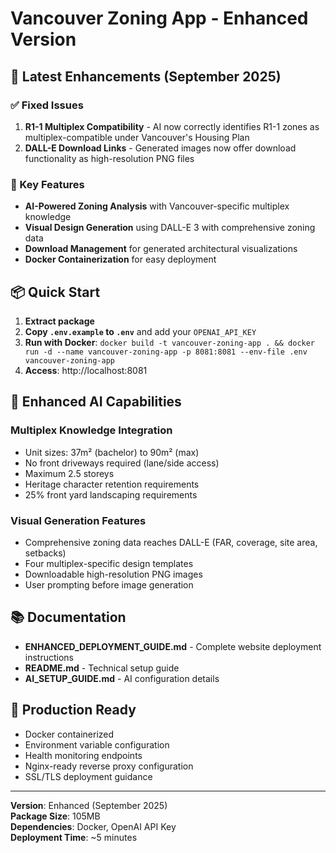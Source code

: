 # Vancouver Zoning App - Enhanced Version

## 🎯 Latest Enhancements (September 2025)

### ✅ Fixed Issues
1. **R1-1 Multiplex Compatibility** - AI now correctly identifies R1-1 zones as multiplex-compatible under Vancouver's Housing Plan
2. **DALL-E Download Links** - Generated images now offer download functionality as high-resolution PNG files

### 🚀 Key Features
- **AI-Powered Zoning Analysis** with Vancouver-specific multiplex knowledge
- **Visual Design Generation** using DALL-E 3 with comprehensive zoning data
- **Download Management** for generated architectural visualizations
- **Docker Containerization** for easy deployment

## 📦 Quick Start

1. **Extract package**
2. **Copy `.env.example` to `.env`** and add your `OPENAI_API_KEY`
3. **Run with Docker**: `docker build -t vancouver-zoning-app . && docker run -d --name vancouver-zoning-app -p 8081:8081 --env-file .env vancouver-zoning-app`
4. **Access**: http://localhost:8081

## 🔧 Enhanced AI Capabilities

### Multiplex Knowledge Integration
- Unit sizes: 37m² (bachelor) to 90m² (max)
- No front driveways required (lane/side access)
- Maximum 2.5 storeys
- Heritage character retention requirements
- 25% front yard landscaping requirements

### Visual Generation Features
- Comprehensive zoning data reaches DALL-E (FAR, coverage, site area, setbacks)
- Four multiplex-specific design templates
- Downloadable high-resolution PNG images
- User prompting before image generation

## 📚 Documentation
- **ENHANCED_DEPLOYMENT_GUIDE.md** - Complete website deployment instructions
- **README.md** - Technical setup guide
- **AI_SETUP_GUIDE.md** - AI configuration details

## 🎯 Production Ready
- Docker containerized
- Environment variable configuration
- Health monitoring endpoints
- Nginx-ready reverse proxy configuration
- SSL/TLS deployment guidance

---

**Version**: Enhanced (September 2025)  
**Package Size**: 105MB  
**Dependencies**: Docker, OpenAI API Key  
**Deployment Time**: ~5 minutes
